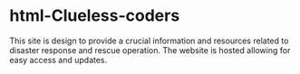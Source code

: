 # html-Clueless-coders
This site is design to provide a crucial information and resources related to disaster response and rescue operation. The website is hosted allowing for easy access and updates.
